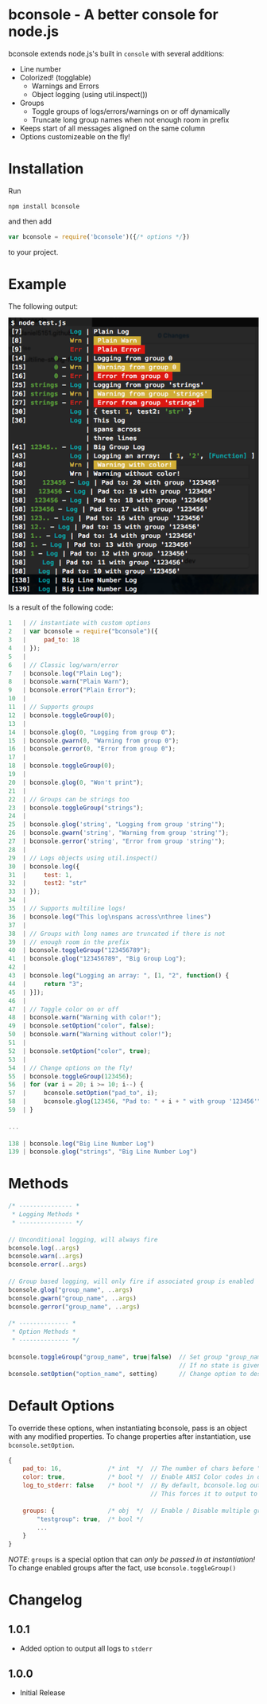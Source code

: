 # bconsole - A better console for node.js
bconsole extends node.js's built in `console` with several additions:

- Line number
- Colorized! (togglable)
	- Warnings and Errors 
    - Object logging (using util.inspect())
- Groups
	- Toggle groups of logs/errors/warnings on or off dynamically
	- Truncate long group names when not enough room in prefix
- Keeps start of all messages aligned on the same column
- Options customizeable on the fly!


# Installation
Run 
```
npm install bconsole
``` 
and then add 
```js
var bconsole = require('bconsole')({/* options */})
```
to your project.

# Example
The following output:

![output](screen.png)

Is a result of the following code:
```js
1   | // instantiate with custom options
2   | var bconsole = require("bconsole")({
3   |     pad_to: 18
4   | });
5   | 
6   | // Classic log/warn/error
7   | bconsole.log("Plain Log");
8   | bconsole.warn("Plain Warn");
9   | bconsole.error("Plain Error");
10  | 
11  | // Supports groups
12  | bconsole.toggleGroup(0);
13  | 
14  | bconsole.glog(0, "Logging from group 0");
15  | bconsole.gwarn(0, "Warning from group 0");
16  | bconsole.gerror(0, "Error from group 0");
17  | 
18  | bconsole.toggleGroup(0);
19  | 
20  | bconsole.glog(0, "Won't print");
21  | 
22  | // Groups can be strings too
23  | bconsole.toggleGroup("strings");
24  | 
25  | bconsole.glog('string', "Logging from group 'string'");
26  | bconsole.gwarn('string', "Warning from group 'string'");
27  | bconsole.gerror('string', "Error from group 'string'");
28  | 
29  | // Logs objects using util.inspect()
30  | bconsole.log({
31  |     test: 1,
32  |     test2: "str"
33  | });
34  | 
35  | // Supports multiline logs!
36  | bconsole.log("This log\nspans across\nthree lines")
37  | 
38  | // Groups with long names are truncated if there is not
39  | // enough room in the prefix
40  | bconsole.toggleGroup("123456789");
41  | bconsole.glog("123456789", "Big Group Log");
42  | 
43  | bconsole.log("Logging an array: ", [1, "2", function() {
44  |     return "3";
45  | }]);
46  | 
47  | // Toggle color on or off
48  | bconsole.warn("Warning with color!");
49  | bconsole.setOption("color", false);
50  | bconsole.warn("Warning without color!");
51  | 
52  | bconsole.setOption("color", true);
53  | 
54  | // Change options on the fly!
55  | bconsole.toggleGroup(123456);
56  | for (var i = 20; i >= 10; i--) {
57  |     bconsole.setOption("pad_to", i);
58  |     bconsole.glog(123456, "Pad to: " + i + " with group '123456'");
59  | }

...

138 | bconsole.log("Big Line Number Log")
139 | bconsole.glog("strings", "Big Line Number Log")

```

# Methods
```js
/* --------------- *
 * Logging Methods *
 * --------------- */

// Unconditional logging, will always fire
bconsole.log(..args)					
bconsole.warn(..args)					
bconsole.error(..args)					

// Group based logging, will only fire if associated group is enabled
bconsole.glog("group_name", ..args)	
bconsole.gwarn("group_name", ..args)	
bconsole.gerror("group_name", ..args)	

/* -------------- *
 * Option Methods *
 * -------------- */
 
bconsole.toggleGroup("group_name", true|false)	// Set group "group_name" to true / false
												// If no state is given, will flip state of group
bconsole.setOption("option_name", setting) 		// Change option to desired setting

```

# Default Options
To override these options, when instantiating bconsole, pass is an object with any modified properties. To change properties after instantiation, use `bconsole.setOption`.
```js
{
	pad_to: 16, 			/* int  */ 	// The number of chars before " | "
	color: true, 			/* bool */ 	// Enable ANSI Color codes in output
	log_to_stderr: false	/* bool */ 	// By default, bconsole.log outputs to stdout
										// This forces it to output to stderr

	groups: { 				/* obj  */ 	// Enable / Disable multiple groups at instantiation
    	"testgroup": true,	/* bool */
    	...
	}
}
```
*NOTE*: `groups` is a special option that can *only be passed in at instantiation!* To change enabled groups after the fact, use `bconsole.toggleGroup()`

# Changelog

## 1.0.1
- Added option to output all logs to `stderr`

## 1.0.0
- Initial Release